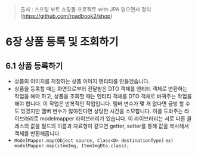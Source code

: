 > 출처 :  스프링 부트 쇼핑몰 프로젝트 with JPA 읽으면서 정리 (https://github.com/roadbook2/shop)

# 6장 상품 등록 및 조회하기
## 6.1 상품 등록하기
- 상품의 이미지를 저장하는 상품 이미지 엔티티를 만들겠습니다.
- 상품을 등록할 때는 화면으로부터 전달받은 DTO 객체를 엔티티 객체로 변환하는 작업을 해야 하고, 상품을 조회할 때는 엔티티 객체를 DTO 객체로 바꿔주는 작업을 해야 합니다.
이 작업은 반복적인 작업입니다. 멤버 변수가 몇 개 없다면 금방 할 수도 있겠지만 멤버 변수가 많아진다면 상당한 시간을 소모합니다.
이를 도와주는 라이브러리로 modelmapper 라이브러리가 있습니다. 이 라이브러리는 서로 다른 클래스의 값을 필드의 이름과 자료형이 같으면 getter, setter를 통해 값을 복사해서 객체를 반환해줍니다.
- `ModelMapper.map(Object source, Class<D> destinationType)` `ex) modelMapper.map(itemImg, ItemImgDto.class);`